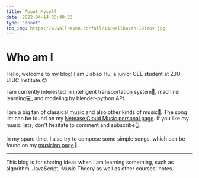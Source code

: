 ```yaml
---
title: About Myself
date: 2022-04-14 03:40:23
type: "about"
top_img: https://w.wallhaven.cc/full/13/wallhaven-13lzov.jpg
---
```

# Who am I

Hello, welcome to my blog! I am Jiabao Hu, a junior CEE student at ZJU-UIUC Institute.:blush:

I am currently interested in intelligent transportation system:car:, machine learning:computer:, and modeling by blender-python API.

I am a big fan of classical music and also other kinds of music:musical_note:. The song list can be found on my [Netease Cloud Music personal page](https://music.163.com/#/user/home?id=31302645). If you like my music lists, don't hesitate to comment and subscribe:point_up_2:. 

In my spare time, I also try to compose some simple songs, which can be found on my [musician page](https://music.163.com/#/artist?id=35422348):musical_keyboard:.
***
This blog is for sharing ideas when I am learning something, such as algorithm, JavaScript, Music Theory as well as other courses' notes.
